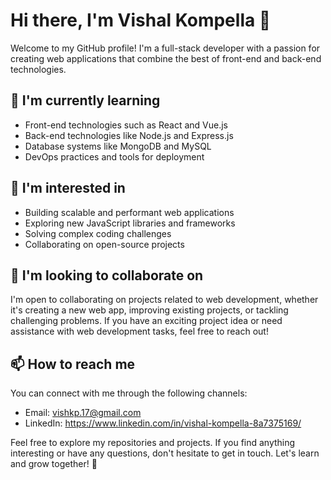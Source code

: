 # Hi there, I'm Vishal Kompella 👋

Welcome to my GitHub profile! I'm a full-stack developer with a passion for creating web applications that combine the best of front-end and back-end technologies.

## 🌱 I'm currently learning

- Front-end technologies such as React and Vue.js
- Back-end technologies like Node.js and Express.js
- Database systems like MongoDB and MySQL
- DevOps practices and tools for deployment

## 👀 I'm interested in

- Building scalable and performant web applications
- Exploring new JavaScript libraries and frameworks
- Solving complex coding challenges
- Collaborating on open-source projects

## 💞️ I'm looking to collaborate on

I'm open to collaborating on projects related to web development, whether it's creating a new web app, improving existing projects, or tackling challenging problems. If you have an exciting project idea or need assistance with web development tasks, feel free to reach out!

## 📫 How to reach me

You can connect with me through the following channels:

- Email: vishkp.17@gmail.com
- LinkedIn: https://www.linkedin.com/in/vishal-kompella-8a7375169/

Feel free to explore my repositories and projects. If you find anything interesting or have any questions, don't hesitate to get in touch. Let's learn and grow together! 🚀

<!---
VishCraft/VishCraft is a ✨ special ✨ repository because its `README.md` (this file) appears on your GitHub profile.
You can click the Preview link to take a look at your changes.
--->
